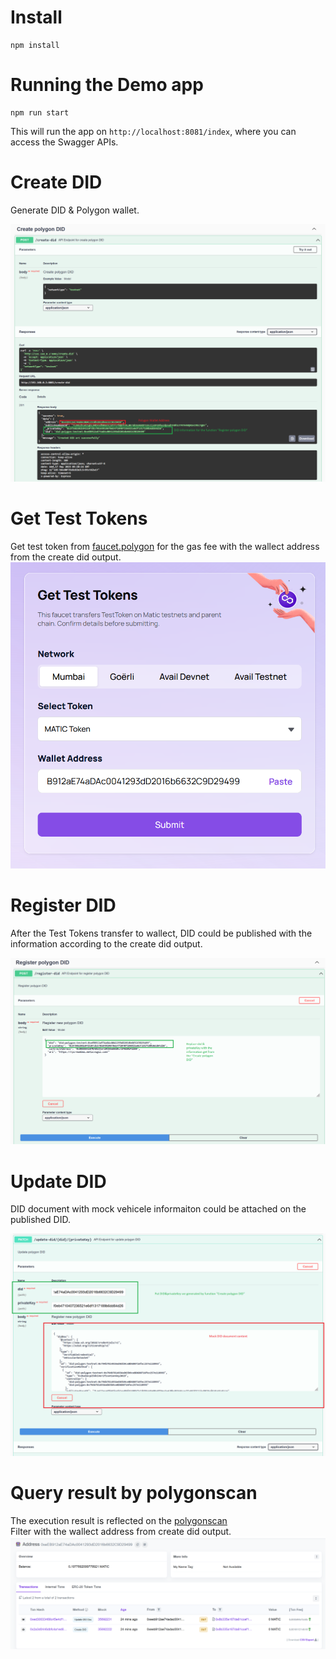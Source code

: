 # Install

```
npm install
```

# Running the Demo app

```
npm run start
```

This will run the app on `http://localhost:8081/index`, where you can access the Swagger APIs.

# Create DID

Generate DID & Polygon wallet.

![Create DID](./img/Create%20polygon%20DID.png)

# Get Test Tokens

Get test token from [faucet.polygon](https://faucet.polygon.technology/) for the gas fee with the wallect address from the create did output.
![faucet.polygon](./img/faucet.polygon.png)

# Register DID

After the Test Tokens transfer to wallect, DID could be published with the information according to the create did output.

![Register DID](./img/Register%20polygon%20DID.png)

# Update DID

DID document with mock vehicele informaiton could be attached on the published DID.

![Update DID](./img/Update%20polygon%20DID.png)

# Query result by polygonscan

The execution result is reflected on the [polygonscan](https://mumbai.polygonscan.com/)\
Filter with the wallect address from create did output.
![Query ](./img/Query%20operation%20by%20Address%20.png)

